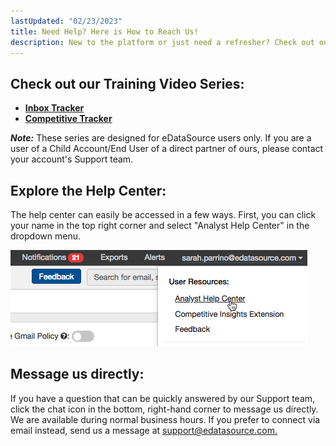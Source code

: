```yaml
---
lastUpdated: "02/23/2023"
title: Need Help? Here is How to Reach Us!
description: New to the platform or just need a refresher? Check out our training video series! We are also available to answer questions live on Chat.
---
```

## Check out our Training Video Series:

* **[Inbox Tracker](https://youtube.com/playlist?list=PLiRQcb2qIjwXMKmS3LBexQPHq37CI3xUP)**
* **[Competitive Tracker](https://youtube.com/playlist?list=PLiRQcb2qIjwXGwhgO1N195v1Z25HGUP4q)**

***Note:*** These series are designed for eDataSource users only. If you are a user of a Child Account/End User of a direct partner of ours, please contact your account's Support team.


## Explore the Help Center:

 The help center can easily be accessed in a few ways. First, you can click your name in the top right corner and select "Analyst Help Center" in the dropdown menu.


![](media/general_need_help_here_is_how_to_reach_us_0.png)


## Message us directly:

 If you have a question that can be quickly answered by our Support team, click the chat icon in the bottom, right-hand corner to message us directly. We are available during normal business hours. If you prefer to connect via email instead, send us a message at [support@edatasource.com.](mailto:support@edatasource.com) 


